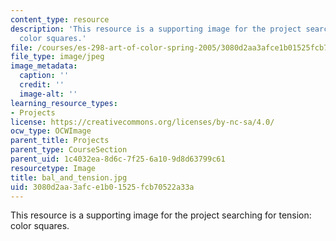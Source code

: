```yaml
---
content_type: resource
description: 'This resource is a supporting image for the project searching for tension:
  color squares.'
file: /courses/es-298-art-of-color-spring-2005/3080d2aa3afce1b01525fcb70522a33a_bal_and_tension.jpg
file_type: image/jpeg
image_metadata:
  caption: ''
  credit: ''
  image-alt: ''
learning_resource_types:
- Projects
license: https://creativecommons.org/licenses/by-nc-sa/4.0/
ocw_type: OCWImage
parent_title: Projects
parent_type: CourseSection
parent_uid: 1c4032ea-8d6c-7f25-6a10-9d8d63799c61
resourcetype: Image
title: bal_and_tension.jpg
uid: 3080d2aa-3afc-e1b0-1525-fcb70522a33a
---
```

This resource is a supporting image for the project searching for tension: color squares.